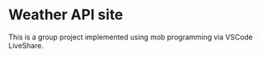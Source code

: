 # Weather API site

<p>This is a group project implemented using mob programming via VSCode LiveShare.</p>
